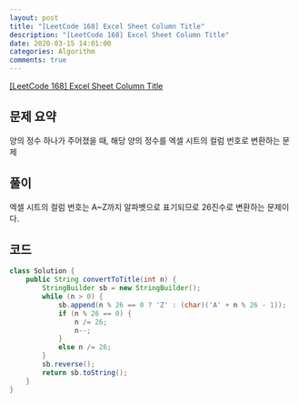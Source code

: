 ```yaml
---
layout: post
title: "[LeetCode 168] Excel Sheet Column Title"
description: "[LeetCode 168] Excel Sheet Column Title"
date: 2020-03-15 14:01:00
categories: Algorithm
comments: true
---
```

[[LeetCode 168] Excel Sheet Column Title](https://leetcode.com/problems/excel-sheet-column-title/)

## 문제 요약

양의 정수 하나가 주어졌을 때, 해당 양의 정수를 엑셀 시트의 컬럼 번호로 변환하는 문제

## 풀이

엑셀 시트의 컬럼 번호는 A~Z까지 알파벳으로 표기되므로 26진수로 변환하는 문제이다.

## 코드

```Java
class Solution {
    public String convertToTitle(int n) {
        StringBuilder sb = new StringBuilder();
        while (n > 0) {
            sb.append(n % 26 == 0 ? 'Z' : (char)('A' + n % 26 - 1));
            if (n % 26 == 0) {
                n /= 26;
                n--;
            }
            else n /= 26;
        }
        sb.reverse();
        return sb.toString();
    }
}
```
